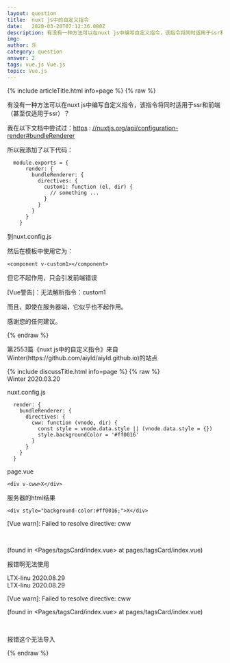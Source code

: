 ```yaml
---
layout: question
title:  nuxt js中的自定义指令
date:   2020-03-20T07:12:36.000Z
description: 有没有一种方法可以在nuxt js中编写自定义指令，该指令将同时适用于ssr和前端（甚至仅适用于ssr）？ 我在以下文档中尝试过：https    ...
img: 
author: 乐
category: question
answer: 2
tags: vue.js Vue.js
topic: Vue.js
---
```

<div class="article-root">
  <div class="article">
    {% include articleTitle.html info=page %}
    {% raw %}
    <div class="article-content"><p><font style="vertical-align: inherit;"><font style="vertical-align: inherit;">有没有一种方法可以在nuxt js中编写自定义指令，该指令将同时适用于ssr和前端（甚至仅适用于ssr）？ </font></font></p>

<p><font style="vertical-align: inherit;"><font style="vertical-align: inherit;">我在以下文档中尝试过：</font><a href="https://nuxtjs.org/api/configuration-render#bundleRenderer" rel="noreferrer"><font style="vertical-align: inherit;">https</font></a><font style="vertical-align: inherit;"> : 
 </font></font><a href="https://nuxtjs.org/api/configuration-render#bundleRenderer" rel="noreferrer"><font style="vertical-align: inherit;"><font style="vertical-align: inherit;">//nuxtjs.org/api/configuration-render#bundleRenderer</font></font></a></p>

<p><font style="vertical-align: inherit;"><font style="vertical-align: inherit;">所以我添加了以下代码：</font></font></p>

<pre><code>  module.exports = {<font></font>
      render: {<font></font>
        bundleRenderer: {<font></font>
          directives: {<font></font>
            custom1: function (el, dir) {<font></font>
              // something ...<font></font>
            }<font></font>
          }<font></font>
        }<font></font>
      }<font></font>
    }<font></font>
</code></pre>

<p><font style="vertical-align: inherit;"><font style="vertical-align: inherit;">到nuxt.config.js</font></font></p>

<p><font style="vertical-align: inherit;"><font style="vertical-align: inherit;">然后在模板中使用它为：</font></font></p>

<pre><code>&lt;component v-custom1&gt;&lt;/component&gt;
</code></pre>

<p><font style="vertical-align: inherit;"><font style="vertical-align: inherit;">但它不起作用，只会引发前端错误 </font></font></p>

<p><font style="vertical-align: inherit;"><font style="vertical-align: inherit;">[Vue警告]：无法解析指令：custom1</font></font></p>

<p><font style="vertical-align: inherit;"><font style="vertical-align: inherit;">而且，即使在服务器端，它似乎也不起作用。</font></font></p>

<p><font style="vertical-align: inherit;"><font style="vertical-align: inherit;">感谢您的任何建议。</font></font></p></div>
    {% endraw %}
  </div>
  <p class="winter_mark">第2553篇《nuxt js中的自定义指令》来自Winter(https://github.com/aiyld/aiyld.github.io)的站点</p>
  <div class="discuss-wrapper">
    {% include discussTitle.html info=page %}
    {% raw %}
    <div class="discuss-item">
        <div class="discuss-parent">
          <div class="discuss-meta">
            <span class="discuss-user">Winter</span>
            <span class="discuss-time">2020.03.20</span>
          </div>
          <div class="discuss-comment"><p>nuxt.config.js</p><pre><code class="language-javascript">  render: {
    bundleRenderer: {
      directives: {
        cww: function (vnode, dir) {
          const style = vnode.data.style || (vnode.data.style = {})
          style.backgroundColor = '#ff0016'
        }
      }
    }
  }</code></pre><p>page.vue</p><pre><code class="language-javascript">&lt;div v-cww&gt;X&lt;/div&gt;</code></pre><p>服务器的html结果</p><pre><code class="language-xml">&lt;div style="background-color:#ff0016;"&gt;X&lt;/div&gt;</code></pre></div>
        </div><div class="discuss-children">
          <div class="discuss-child">
            <div class="discuss-comment"><p>[Vue warn]: Failed to resolve directive: cww</p><p>&nbsp;</p><p>(found in &lt;Pages/tagsCard/index.vue&gt; at pages/tagsCard/index.vue)</p><p>报错啊无法使用</p></div>
            <div class="discuss-meta">
              <span class="discuss-user">LTX-linu</span>
              <span class="discuss-time">2020.08.29</span>
            </div>
          </div></div>
        </div><div class="discuss-item">
        <div class="discuss-parent">
          <div class="discuss-meta">
            <span class="discuss-user">LTX-linu</span>
            <span class="discuss-time">2020.08.29</span>
          </div>
          <div class="discuss-comment"><p>[Vue warn]: Failed to resolve directive: cww</p><p>(found in &lt;Pages/tagsCard/index.vue&gt; at pages/tagsCard/index.vue)</p><p>&nbsp;</p><p>报错这个无法导入</p></div>
        </div></div>
    {% endraw %}
  </div>
<div>
